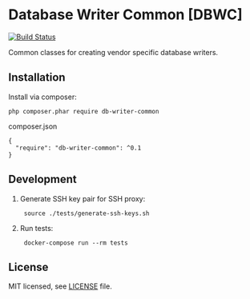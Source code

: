 # Database Writer Common [DBWC]

[![Build Status](https://travis-ci.org/keboola/db-writer-common.svg?branch=master)](https://travis-ci.org/keboola/db-writer-common)

Common classes for creating vendor specific database writers.

## Installation
Install via composer:

    php composer.phar require db-writer-common

composer.json

    {
      "require": "db-writer-common": ^0.1
    }

## Development

1. Generate SSH key pair for SSH proxy:

        source ./tests/generate-ssh-keys.sh
    
2. Run tests:

        docker-compose run --rm tests
    

    
## License

MIT licensed, see [LICENSE](./LICENSE) file.
